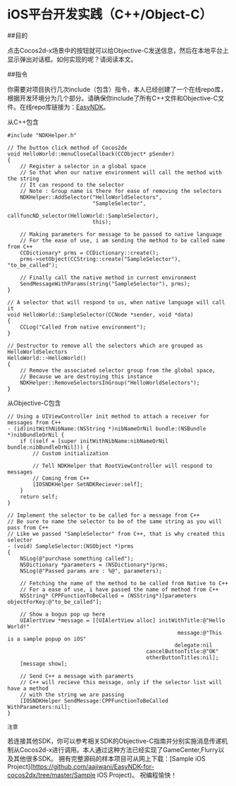 iOS平台开发实践（C++/Object-C）
===

##目的

点击Cocos2d-x场景中的按钮就可以给Objective-C发送信息，然后在本地平台上显示弹出对话框。如何实现的呢？请阅读本文。

##指令

你需要对项目执行几次include（包含）指令，本人已经创建了一个在线repo库，根据开发环境分为几个部分。请确保你include了所有C++文件和Objective-C文件。在线repo库链接为：[EasyNDK](https://github.com/aajiwani/EasyNDK-for-cocos2dx)。

从C++包含

```#include "NDKHelper.h" // The button click method of Cocos2dxvoid HelloWorld::menuCloseCallback(CCObject* pSender){    // Register a selector in a global space    // So that when our native environment will call the method with the string    // It can respond to the selector    // Note : Group name is there for ease of removing the selectors    NDKHelper::AddSelector("HelloWorldSelectors",                           "SampleSelector",                           callfuncND_selector(HelloWorld::SampleSelector),                           this);    // Making parameters for message to be passed to native language    // For the ease of use, i am sending the method to be called name from C++    CCDictionary* prms = CCDictionary::create();    prms->setObject(CCString::create("SampleSelector"), "to_be_called");    // Finally call the native method in current environment    SendMessageWithParams(string("SampleSelector"), prms);}// A selector that will respond to us, when native language will call itvoid HelloWorld::SampleSelector(CCNode *sender, void *data){    CCLog("Called from native environment");}// Destructor to remove all the selectors which are grouped as HelloWorldSelectorsHelloWorld::~HelloWorld(){    // Remove the associated selector group from the global space,    // Because we are destroying this instance    NDKHelper::RemoveSelectorsInGroup("HelloWorldSelectors");}
```从Objective-C包含
```// Using a UIViewController init method to attach a receiver for messages from C++- (id)initWithNibName:(NSString *)nibNameOrNil bundle:(NSBundle *)nibBundleOrNil {    if ((self = [super initWithNibName:nibNameOrNil bundle:nibBundleOrNil])) {        // Custom initialization        // Tell NDKHelper that RootViewController will respond to messages        // Coming from C++        [IOSNDKHelper SetNDKReciever:self];    }    return self;}// Implement the selector to be called for a message from C++// Be sure to name the selector to be of the same string as you will pass from C++// Like we passed "SampleSelector" from C++, that is why created this selector- (void) SampleSelector:(NSObject *)prms{    NSLog(@"purchase something called");    NSDictionary *parameters = (NSDictionary*)prms;    NSLog(@"Passed params are : %@", parameters);    // Fetching the name of the method to be called from Native to C++    // For a ease of use, i have passed the name of method from C++    NSString* CPPFunctionToBeCalled = (NSString*)[parameters objectForKey:@"to_be_called"];    // Show a bogus pop up here    UIAlertView *message = [[UIAlertView alloc] initWithTitle:@"Hello World!"                                                       message:@"This is a sample popup on iOS"                                                      delegate:nil                                            cancelButtonTitle:@"OK"                                             otherButtonTitles:nil];    [message show];    // Send C++ a message with paramerts    // C++ will recieve this message, only if the selector list will have a method    // with the string we are passing    [IOSNDKHelper SendMessage:CPPFunctionToBeCalled WithParameters:nil];}```
`注意`
若连接其他SDK，你可以参考相关SDK的Objective-C指南并分别实施消息传递机制从Cocos2d-x进行调用。本人通过这种方法已经实现了GameCenter,Flurry以及其他很多SDK。拥有完整源码的样本项目可从网上下载：[Sample iOS Project](https://github.com/aajiwani/EasyNDK-for-cocos2dx/tree/master/Sample iOS Project)。祝编程愉快！